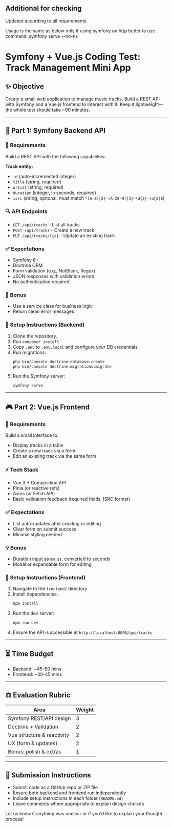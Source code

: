 ## Additional for checking

Updated according to all requirements

Usage is the same as below only if using symfony on http better to use command: symfony serve --no-tls

# Symfony + Vue.js Coding Test: Track Management Mini App

## ✨ Objective
Create a small web application to manage music tracks. Build a REST API with Symfony and a Vue.js frontend to interact with it. Keep it lightweight—the whole test should take ~90 minutes.

---

## 🔗 Part 1: Symfony Backend API

### 📂 Requirements
Build a REST API with the following capabilities:

**Track entity:**
- `id` (auto-incremented integer)
- `title` (string, required)
- `artist` (string, required)
- `duration` (integer, in seconds, required)
- `isrc` (string, optional, must match `^[A-Z]{2}-[A-Z0-9]{3}-\d{2}-\d{5}$`)

### 🔍 API Endpoints
- `GET /api/tracks` - List all tracks
- `POST /api/tracks` - Create a new track
- `PUT /api/tracks/{id}` - Update an existing track

### ✅ Expectations
- Symfony 6+
- Doctrine ORM
- Form validation (e.g., NotBlank, Regex)
- JSON responses with validation errors
- No authentication required

### 📆 Bonus
- Use a service class for business logic
- Return clean error messages

### 🔧 Setup Instructions (Backend)
1. Clone the repository.
2. Run `composer install`
3. Copy `.env` to `.env.local` and configure your DB credentials
4. Run migrations:
   ```bash
   php bin/console doctrine:database:create
   php bin/console doctrine:migrations:migrate
   ```
5. Run the Symfony server:
   ```bash
   symfony serve
   ```

---

## 🎮 Part 2: Vue.js Frontend

### 🔧 Requirements
Build a small interface to:
- Display tracks in a table
- Create a new track via a form
- Edit an existing track via the same form

### ⚡ Tech Stack
- Vue 3 + Composition API
- Pinia (or reactive refs)
- Axios (or Fetch API)
- Basic validation feedback (required fields, ISRC format)

### ✅ Expectations
- List auto-updates after creating or editing
- Clear form on submit success
- Minimal styling needed

### 💡 Bonus
- Duration input as `mm:ss`, converted to seconds
- Modal or expandable form for editing

### 🔧 Setup Instructions (Frontend)
1. Navigate to the `frontend/` directory
2. Install dependencies:
   ```bash
   npm install
   ```
3. Run the dev server:
   ```bash
   npm run dev
   ```
4. Ensure the API is accessible at `http://localhost:8000/api/tracks`

---

## ⏳ Time Budget
- Backend: ~45-60 mins
- Frontend: ~30-45 mins

---

## ⚖️ Evaluation Rubric
| Area                      | Weight |
|---------------------------|--------|
| Symfony REST/API design   | 3      |
| Doctrine + Validation     | 2      |
| Vue structure & reactivity| 2      |
| UX (form & updates)       | 2      |
| Bonus: polish & extras    | 1      |

---

## 📖 Submission Instructions
- Submit code as a GitHub repo or ZIP file
- Ensure both backend and frontend run independently
- Include setup instructions in each folder (`README.md`)
- Leave comments where appropriate to explain design choices

Let us know if anything was unclear or if you'd like to explain your thought process!
